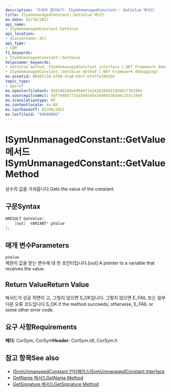 ```yaml
---
description: '자세히 알아보기: ISymUnmanagedConstant:: GetValue 메서드'
title: ISymUnmanagedConstant::GetValue 메서드
ms.date: 03/30/2017
api_name:
- ISymUnmanagedConstant.GetValue
api_location:
- diasymreader.dll
api_type:
- COM
f1_keywords:
- ISymUnmanagedConstant::GetValue
helpviewer_keywords:
- GetValue method, ISymUnmanagedConstant interface [.NET Framework debugging]
- ISymUnmanagedConstant::GetValue method [.NET Framework debugging]
ms.assetid: 0036fc10-e768-47a8-b9cf-bf47faf8d194
topic_type:
- apiref
ms.openlocfilehash: 05818028deb804bf2a2426285b5185b01776199d
ms.sourcegitcommit: ddf7edb67715a5b9a45e3dd44536dabc153c1de0
ms.translationtype: MT
ms.contentlocale: ko-KR
ms.lasthandoff: 02/06/2021
ms.locfileid: "99689692"
---
```

# <a name="isymunmanagedconstantgetvalue-method"></a><span data-ttu-id="bcefe-103">ISymUnmanagedConstant::GetValue 메서드</span><span class="sxs-lookup"><span data-stu-id="bcefe-103">ISymUnmanagedConstant::GetValue Method</span></span>

<span data-ttu-id="bcefe-104"> 상수의 값을 가져옵니다.</span><span class="sxs-lookup"><span data-stu-id="bcefe-104">Gets the value of the constant.</span></span>  
  
## <a name="syntax"></a><span data-ttu-id="bcefe-105">구문</span><span class="sxs-lookup"><span data-stu-id="bcefe-105">Syntax</span></span>  
  
```cpp  
HRESULT GetValue(  
    [out]  VARIANT* pValue  
);  
```  
  
## <a name="parameters"></a><span data-ttu-id="bcefe-106">매개 변수</span><span class="sxs-lookup"><span data-stu-id="bcefe-106">Parameters</span></span>  

 `pValue`  
 <span data-ttu-id="bcefe-107">제한이 값을 받는 변수에 대 한 포인터입니다.</span><span class="sxs-lookup"><span data-stu-id="bcefe-107">[out] A pointer to a variable that receives the value.</span></span>  
  
## <a name="return-value"></a><span data-ttu-id="bcefe-108">Return Value</span><span class="sxs-lookup"><span data-stu-id="bcefe-108">Return Value</span></span>  

 <span data-ttu-id="bcefe-109">메서드가 성공 하면이 고, 그렇지 않으면 S_OK입니다. 그렇지 않으면 E_FAIL 또는 일부 다른 오류 코드입니다.</span><span class="sxs-lookup"><span data-stu-id="bcefe-109">S_OK if the method succeeds; otherwise, E_FAIL or some other error code.</span></span>  
  
## <a name="requirements"></a><span data-ttu-id="bcefe-110">요구 사항</span><span class="sxs-lookup"><span data-stu-id="bcefe-110">Requirements</span></span>  

 <span data-ttu-id="bcefe-111">**헤더:** CorSym, CorSym</span><span class="sxs-lookup"><span data-stu-id="bcefe-111">**Header:** CorSym.idl, CorSym.h</span></span>  
  
## <a name="see-also"></a><span data-ttu-id="bcefe-112">참고 항목</span><span class="sxs-lookup"><span data-stu-id="bcefe-112">See also</span></span>

- [<span data-ttu-id="bcefe-113">ISymUnmanagedConstant 인터페이스</span><span class="sxs-lookup"><span data-stu-id="bcefe-113">ISymUnmanagedConstant Interface</span></span>](isymunmanagedconstant-interface.md)
- [<span data-ttu-id="bcefe-114">GetName 메서드</span><span class="sxs-lookup"><span data-stu-id="bcefe-114">GetName Method</span></span>](isymunmanagedconstant-getname-method.md)
- [<span data-ttu-id="bcefe-115">GetSignature 메서드</span><span class="sxs-lookup"><span data-stu-id="bcefe-115">GetSignature Method</span></span>](isymunmanagedconstant-getsignature-method.md)
